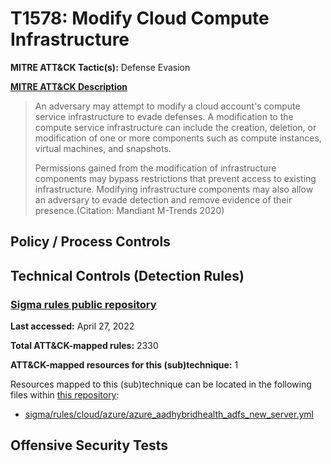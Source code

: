 # T1578: Modify Cloud Compute Infrastructure
**MITRE ATT&CK Tactic(s):** Defense Evasion

**[MITRE ATT&CK Description](https://attack.mitre.org/techniques/T1578)**
<blockquote>An adversary may attempt to modify a cloud account's compute service infrastructure to evade defenses. A modification to the compute service infrastructure can include the creation, deletion, or modification of one or more components such as compute instances, virtual machines, and snapshots.

Permissions gained from the modification of infrastructure components may bypass restrictions that prevent access to existing infrastructure. Modifying infrastructure components may also allow an adversary to evade detection and remove evidence of their presence.(Citation: Mandiant M-Trends 2020)</blockquote>

## Policy / Process Controls
## Technical Controls (Detection Rules)
### [Sigma rules public repository](https://github.com/SigmaHQ/sigma)
**Last accessed:** April 27, 2022

**Total ATT&CK-mapped rules:** 2330

**ATT&CK-mapped resources for this (sub)technique:** 1

Resources mapped to this (sub)technique can be located in the following files within [this repository](https://github.com/SigmaHQ/sigma/tree/master/rules):

* [sigma/rules/cloud/azure/azure_aadhybridhealth_adfs_new_server.yml](https://github.com/SigmaHQ/sigma/blob/master/rules/cloud/azure/azure_aadhybridhealth_adfs_new_server.yml)


## Offensive Security Tests
